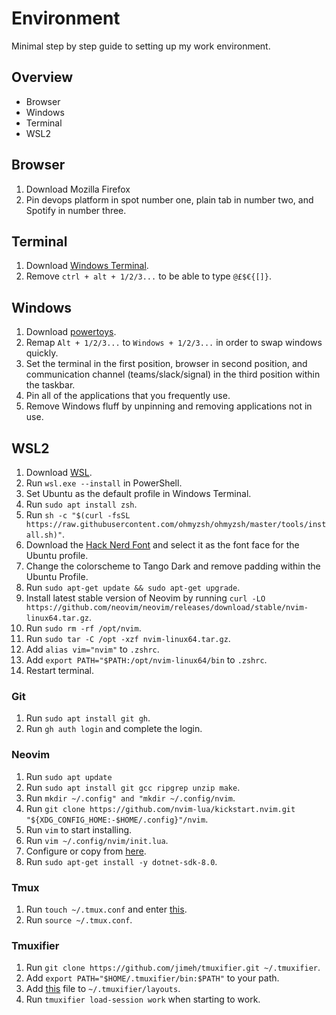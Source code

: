 # Environment
Minimal step by step guide to setting up my work environment.

## Overview
- Browser
- Windows
- Terminal
- WSL2

## Browser
1. Download Mozilla Firefox
2. Pin devops platform in spot number one, plain tab in number two, and Spotify in number three.

## Terminal
1. Download [Windows Terminal](https://learn.microsoft.com/en-us/windows/terminal/install).
2. Remove `ctrl + alt + 1/2/3...` to be able to type `@£$€{[]}`.

## Windows
1. Download [powertoys](https://learn.microsoft.com/en-us/windows/powertoys/install).
2. Remap `Alt + 1/2/3...` to `Windows + 1/2/3...` in order to swap windows quickly.
3. Set the terminal in the first position, browser in second position, and communication channel (teams/slack/signal) in the third position within the taskbar.
4. Pin all of the applications that you frequently use.
5. Remove Windows fluff by unpinning and removing applications not in use.

## WSL2
1. Download [WSL](https://learn.microsoft.com/en-us/windows/wsl/install).
2. Run `wsl.exe --install` in PowerShell.
3. Set Ubuntu as the default profile in Windows Terminal.
4. Run `sudo apt install zsh`.
5. Run `sh -c "$(curl -fsSL https://raw.githubusercontent.com/ohmyzsh/ohmyzsh/master/tools/install.sh)"`.
6. Download the [Hack Nerd Font](https://www.nerdfonts.com/font-downloads) and select it as the font face for the Ubuntu profile.
7. Change the colorscheme to Tango Dark and remove padding within the Ubuntu Profile.
8. Run `sudo apt-get update && sudo apt-get upgrade`.
9. Install latest stable version of Neovim by running `curl -LO https://github.com/neovim/neovim/releases/download/stable/nvim-linux64.tar.gz`.
10. Run `sudo rm -rf /opt/nvim`.
11. Run `sudo tar -C /opt -xzf nvim-linux64.tar.gz`. 
12. Add `alias vim="nvim"` to `.zshrc`.
13. Add `export PATH="$PATH:/opt/nvim-linux64/bin` to `.zshrc`.
14. Restart terminal.

### Git
1. Run `sudo apt install git gh`.
2. Run `gh auth login` and complete the login.

### Neovim
1. Run `sudo apt update`
2. Run `sudo apt install git gcc ripgrep unzip make`.
3. Run `mkdir ~/.config" and "mkdir ~/.config/nvim`.
4. Run `git clone https://github.com/nvim-lua/kickstart.nvim.git "${XDG_CONFIG_HOME:-$HOME/.config}"/nvim`.
5. Run `vim` to start installing.
6. Run `vim ~/.config/nvim/init.lua`.
7. Configure or copy from [here](./init.lua).
8. Run `sudo apt-get install -y dotnet-sdk-8.0`.

### Tmux
1. Run `touch ~/.tmux.conf` and enter [this](./.tmux.conf).
2. Run `source ~/.tmux.conf`.

### Tmuxifier
1. Run `git clone https://github.com/jimeh/tmuxifier.git ~/.tmuxifier`.
2. Add `export PATH="$HOME/.tmuxifier/bin:$PATH"` to your path.
3. Add [this](./work.session.sh) file to `~/.tmuxifier/layouts`.
4. Run `tmuxifier load-session work` when starting to work.
